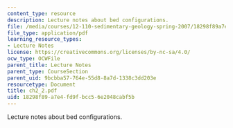 ```yaml
---
content_type: resource
description: Lecture notes about bed configurations.
file: /media/courses/12-110-sedimentary-geology-spring-2007/18298f89a7e4fd9fbcc56e2048cabf5b_ch2_2.pdf
file_type: application/pdf
learning_resource_types:
- Lecture Notes
license: https://creativecommons.org/licenses/by-nc-sa/4.0/
ocw_type: OCWFile
parent_title: Lecture Notes
parent_type: CourseSection
parent_uid: 9bcbba57-764e-55d8-8a7d-1338c3dd203e
resourcetype: Document
title: ch2_2.pdf
uid: 18298f89-a7e4-fd9f-bcc5-6e2048cabf5b
---
```

Lecture notes about bed configurations.